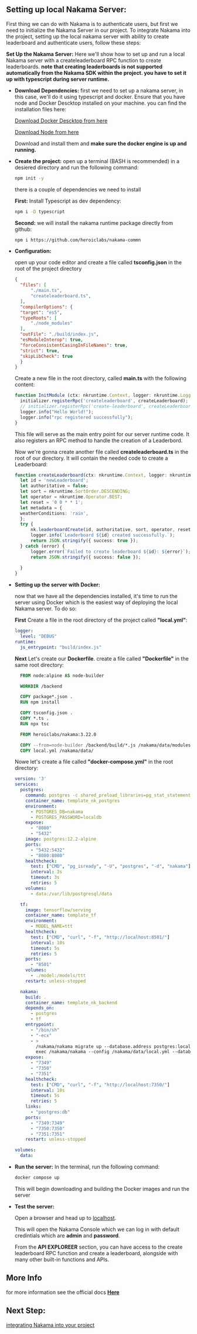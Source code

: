 ## Setting up local Nakama Server: ##
First thing we can do with Nakama is to authenticate users, but first we need to initialize the Nakama Server in our project. To integrate Nakama into the project, setting up the local nakama server with ability to create leaderboard and authenticate users, follow these steps:

**Set Up the Nakama Server:**
  Here we'll show how to set up and run a local Nakama server with a createleaderboard RPC function to create leaderboards.
  **note that creating leaderboards is not supported automatically from the Nakama SDK within the project. you have to set it up with typescript during server runtime.**

- **Download Dependencies:** 
first we need to set up a nakama server, in this case, we'll do it using typescript and docker.
Ensure that you have node and Docker Descktop installed on your machine. you can find the installation files here:

  [Download Docker Descktop from here](https://www.docker.com/products/docker-desktop/)

  [Download Node from here](https://nodejs.org/en/download)

  Download and install them and **make sure the docker engine is up and running.**

- **Create the project:**
  open up a terminal (BASH is recommended) in a desiered directory and run the following command:
  ~~~bash
  npm init -y
  ~~~
  there is a couple of dependencies we need to install

  **First:** Install Typescript as dev dependency:
  ~~~BASH
  npm i -D typescript
  ~~~
  **Second:** we will install the nakama runtime package directly from github:
  ~~~BASH
  npm i https://github.com/heroiclabs/nakama-commn
  ~~~


- **Configuration:** 

  open up your code editor and create a file called **tsconfig.json** in the root of the project directory
  ~~~json
  {
    "files": [
        "./main.ts",
        "createleaderboard.ts",
    ],
    "compilerOptions": {
    "target": "es5",
    "typeRoots": [
        "./node_modules"
    ],
    "outFile": "./build/index.js",
    "esModuleInterop": true,
    "forceConsistentCasingInFileNames": true,
    "strict": true,
    "skipLibCheck": true
    }
  }
  ~~~

  Create a new file in the root directory, called **main.ts** with the following content:
  ~~~ts
  function InitModule (ctx: nkruntime.Context, logger: nkruntime.Logger, nk: nkruntime.Nakama, initializer: nkruntime.Initializer) {
    initializer.registerRpc('createleaderboard', createLeaderboard);
    // initializer.registerRpc('create-leaderboard', createLeaderboard);
    logger.info("Hello World!");
    logger.info("rpc registered successfully");
  }
  ~~~
  This file will serve as the main entry point for our server runtime code. It also registers an RPC method to handle the creation of a Leaderbord.

  Now we're gonna create another file called **createleaderboard.ts** in the root of our directory. It will contain the needed code to create a Leaderboard:
  ~~~ts
  function createLeaderboard(ctx: nkruntime.Context, logger: nkruntime.Logger, nk: nkruntime.Nakama): string {
    let id = 'newLeaderboard';
    let authoritative = false;
    let sort = nkruntime.SortOrder.DESCENDING;
    let operator = nkruntime.Operator.BEST;
    let reset = '0 0 * * 1';
    let metadata = {
    weatherConditions: 'rain',
    };
    try {
        nk.leaderboardCreate(id, authoritative, sort, operator, reset, metadata, false); // 86400 seconds for DAILY
        logger.info(`Leaderboard ${id} created successfully.`);
        return JSON.stringify({ success: true });
    } catch (error) {
        logger.error(`Failed to create leaderboard ${id}: ${error}`);
        return JSON.stringify({ success: false });
        
    }
  }
  ~~~

- **Setting up the server with Docker:**

  now that we have all the dependencies installed, it's time to run the server using Docker which is the easiest way of deploying the local Nakama server. To do so:

  **First** Create a file in the root directory of the project called **"local.yml"**:
  ~~~yml
  logger:
    level: "DEBUG"
  runtime:
    js_entrypoint: "build/index.js"
  ~~~

  **Next** Let's create our **Dockerfile**. create a file called **"Dockerfile"** in the same root directory:
  ~~~Dockerfile
    FROM node:alpine AS node-builder

    WORKDIR /backend

    COPY package*.json .
    RUN npm install

    COPY tsconfig.json .
    COPY *.ts .
    RUN npx tsc

    FROM heroiclabs/nakama:3.22.0

    COPY --from=node-builder /backend/build/*.js /nakama/data/modules/build/
    COPY local.yml /nakama/data/
  ~~~

  Nowe let's create a file called **"docker-compose.yml"** in the root directory:
  ~~~yml
  version: '3'
  services:
    postgres:
      command: postgres -c shared_preload_libraries=pg_stat_statements -c pg_stat_statements.track=all
      container_name: template_nk_postgres
      environment:
        - POSTGRES_DB=nakama
        - POSTGRES_PASSWORD=localdb
      expose:
        - "8080"
        - "5432"
      image: postgres:12.2-alpine
      ports:
        - "5432:5432"
        - "8080:8080"
      healthcheck:
        test: ["CMD", "pg_isready", "-U", "postgres", "-d", "nakama"]
        interval: 3s
        timeout: 3s
        retries: 5
      volumes:
        - data:/var/lib/postgresql/data
  
    tf:
      image: tensorflow/serving
      container_name: template_tf
      environment:
        - MODEL_NAME=ttt
      healthcheck:
        test: ["CMD", "curl", "-f", "http://localhost:8501/"]
        interval: 10s
        timeout: 5s
        retries: 5
      ports:
        - "8501"
      volumes:
        - ./model:/models/ttt
      restart: unless-stopped
  
    nakama:
      build: .
      container_name: template_nk_backend
      depends_on:
        - postgres
        - tf
      entrypoint:
        - "/bin/sh"
        - "-ecx"
        - >
          /nakama/nakama migrate up --database.address postgres:localdb@postgres:5432/nakama?sslmode=disable &&
          exec /nakama/nakama --config /nakama/data/local.yml --database.address postgres:localdb@postgres:5432/nakama?sslmode=disable
      expose:
        - "7349"
        - "7350"
        - "7351"
      healthcheck:
        test: ["CMD", "curl", "-f", "http://localhost:7350/"]
        interval: 10s
        timeout: 5s
        retries: 5
      links:
        - "postgres:db"
      ports:
        - "7349:7349"
        - "7350:7350"
        - "7351:7351"
      restart: unless-stopped
  
  volumes:
    data:
  ~~~

- **Run the server:**
  In the terminal, run the following command:
  ~~~BASH
  docker compose up
  ~~~
  This will begin downloading and building the Docker images and run the server

- **Test the server:**

  Open a browser and head up to [localhost](http://localhost:7351/).

  This will open the Nakama Console which we can log in with default credintials which are **admin** and **password**.

  From the **API EXPLOREER** section, you can have access to the create leaderboard RPC function and create a leaderboard, alongside with many other built-in functions and APIs.

## More Info ##
  for more information see the official docs **[Here](https://heroiclabs.com/docs/nakama/server-framework/typescript-runtime/)**

## Next Step: ##
  [integrating Nakama into your project](https://github.com/Karen-Najafzadeh/to-learn-list/blob/main/Nakama/Integration/README.md)
